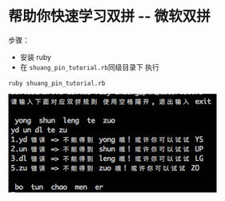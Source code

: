 
# 帮助你快速学习双拼 -- 微软双拼

步骤：

- 安装 ruby
- 在 `shuang_pin_tutorial.rb`同级目录下 执行 
````
ruby shuang_pin_tutorial.rb
````
![](img1.png)

